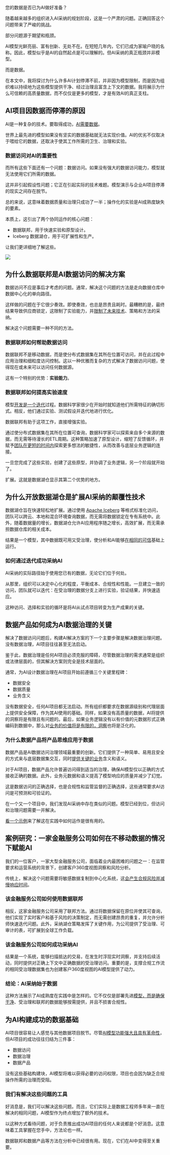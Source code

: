 您的数据是否已为AI做好准备？

随着越来越多的组织进入AI采纳的规划阶段，这是一个严肃的问题。正确回答这个问题带来了严峻的挑战。

部分问题源于期望和瓶颈。

AI模型光鲜亮丽、富有创新、无处不在。在短短几年内，它们已成为家喻户晓的名称。因此，模型似乎是AI的自然起点是可以理解的。但AI采纳的真正瓶颈并非模型。

而是数据。

在本文中，我将探讨为什么许多AI计划停滞不前，并非因为模型限制，而是因为组织难以持续地为这些模型提供干净、经过治理且富含上下文的数据。我将展示为什么可信赖的高质量数据，而不仅仅是更多的模型，才是有效AI的真正支柱。

## AI项目因数据而停滞的原因

AI是一种复杂的技术。要取得成功，[AI需要数据](https://www.starburst.io/blog/ai-data-quality/)。

世界上最先进的模型如果没有坚实的数据基础就无法实现价值。AI的优劣不仅取决于喂给它的数据，还取决于使其工作所需的卫生、治理和实验。

### 数据访问对AI的重要性

而所有这些下面还有一个问题：数据访问。如果没有强大的数据访问能力，模型就无法使用它们所需的数据。

这并非引起假设性问题；它正在引起实际的技术难题。模型演示与企业AI项目停滞的现实之间存在脱节。

总的来说，这意味着数据质量和治理只成功了一半；操作化的实验是AI成熟度缺失的要素。

本质上，这引出了两个协同运作的核心问题：

*   数据联邦，用于快速实验和原型设计。
*   Iceberg 数据湖仓，用于可扩展性和生产。

让我们更详细地了解这些。

[![](https://cdn.thenewstack.io/media/2025/10/39447135-image1-300x236.png)](https://cdn.thenewstack.io/media/2025/10/39447135-image1-300x236.png)

## 为什么数据联邦是AI数据访问的解决方案

数据访问不应是事后才考虑的问题。通常，解决这个问题的方法是走向数据仓库中数据中心化的单向路径。

这样做的问题在于它很少奏效。即使奏效，也总是昂贵且耗时。最糟糕的是，最终结果导致供应商锁定，这限制了实验能力，并[限制了未来技术](https://thenewstack.io/facing-technologys-limits-at-albuquerques-balloon-fiesta/)、策略和方法的采纳。

解决这个问题需要一种不同的方法。

### 数据联邦如何帮助数据访问

数据联邦不是移动数据，而是使分布式数据集在其所在位置可访问，并在此过程中应用治理和细粒度访问控制。这以一种优雅而复杂的方式解决了数据访问问题，使得现在或未来可以访问任何数据源。

这有一个特别的优势：**实验能力**。

### 数据联邦如何提高实验速度

模型[开发是一个迭代](https://thenewstack.io/ai-in-agile-managing-the-unpredictable-in-iterative-development/)过程。数据科学家很少在开始时就知道他们所需特征的确切形式。相反，他们通过实验、测试假设并迭代地进行优化。

数据联邦有助于这项工作，直接增强实验。

通过使分布式数据集在其所在位置可查询，数据科学家可以探索来自多个来源的数据，而无需等待漫长的ETL周期。这种策略加速了原型设计，缩短了反馈循环，并赋予[团队在更短的时间内](https://thenewstack.io/can-agile-teams-have-a-design-first-approach-to-apis/)探索更多想法的敏捷性，从而改善与底层业务逻辑的连接。

一旦您完成了这些实验，创建了这些原型，并协调了业务逻辑，另一个阶段就开始了。

扩展。这就是数据湖仓显示其第二个优势的地方。

## 为什么开放数据湖仓是扩展AI采纳的颠覆性技术

数据湖仓旨在快速轻松地扩展。通过使用 [Apache Iceberg](https://www.starburst.io/blog/apache-iceberg/) 等格式标准化访问，团队可以跨云、本地和混合环境查询数据，而无需将数据锁定在专有系统中。此外，随着数据量的增长，数据湖仓允许AI应用程序随之增长，高效扩展，而无需承担数据仓库的相关成本。

结果是一个模型，其中数据既可用又受治理，使分析和AI能够[在相同的可信](https://thenewstack.io/zero-trust-security-for-distributed-applications-with-dapr-open-source/)基础上运行。

### 如何通过迭代成功采纳AI

AI采纳的实际路径始于使用您已有的数据，无论它们位于何处。

从那里，组织可以决定中心化的程度，平衡成本、合规性和性能。一旦建立一致的访问，团队就可以迭代：在受治理的数据分支上进行实验，验证结果，并快速适应。

这种访问、选择和实验的循环是将AI从试点项目转变为生产成果的关键。

## 

## 数据产品如何成为AI数据治理的关键

解决了数据访问问题后，构建AI解决方案的下一个主要步骤是解决数据治理问题。没有数据治理，AI项目往往甚至无法启动。

鉴于此，数据治理是任何AI项目必须克服的障碍，尽管数据治理的需求通常是组织或法律层面的，但其解决方案则完全是技术层面的。

通常，为AI设计数据治理在AI项目开始前遵循三个关键里程碑：

*   数据安全
*   数据质量
*   业务含义

没有数据安全，任何AI项目都无法启动。所有组织都要求在数据源级别和代理层面上提供安全保障，作为其AI使用的基础。同样，如果没有高质量的数据，AI将提供的洞察将是有限且有问题的。最后，如果业务逻辑没有以有价值的元数据形式正确编码到数据中，那么对[业务的价值将是有限的，洞察](https://thenewstack.io/data-unleashed-unlocking-powerful-business-insights/)也将是泛化的。

### 为什么数据产品将产品思维应用于数据

数据产品是AI数据访问治理领域最重要的创新。它们提供了一种简单、易用且安全的方式来与底层数据集交互，同时[提供关键的业务](https://thenewstack.io/five-steps-to-build-ai-agents-that-actually-deliver-business-results/)含义和语义。

对于AI项目，数据产品允许普遍访问得到适当的治理，确保AI模型仅以正确的方式接收正确的数据。此外，业务元数据和语义提高了模型响应的质量并减少了幻觉。

这是数据访问的正确选择，也是合规性和监管监督的正确选择，这些通常要求AI访问是可预测和可验证的。

在一个又一个项目中，我们发现AI采纳中存在类似的问题。模型已经到位，但访问和治理问题需要一并解决。

[看一个示例](https://thenewstack.io/understanding-the-python-and-operator-usage-examples-and-best-practices/)来了解这在实践中如何运作是很有用的。

## 

## 案例研究：一家金融服务公司如何在不移动数据的情况下赋能AI

我们的一位客户，一家大型金融服务公司，面临着业内最困难的问题之一：在监管要求和运营系统的背景下，创建客户360度视图洞察和风险分析。

传统上，解决这个问题需要将敏感数据复制到中心化系统，这[会产生合规风险并减慢响应时间](https://thenewstack.io/physicists-create-time-crystals-using-new-quantum-computing-architecture/)。

### 该金融服务公司如何使用数据联邦

相反，这家金融服务公司采用了联邦方法。通过将数据保留在原位并使其可查询，他们实现了实时客户和基于风险的决策制定，而无需创建昂贵的重复，并允许分析师快速迭代问题。此外，采纳湖仓策略发挥了关键作用，为公司提供了受治理、可审计的表，可扩展到全球工作负载。

### 该金融服务公司如何成功采纳AI

结果是一个系统，能够扫描抵达的交易，在发生时浮现实时洞察，并支持后续活动，同时提供对正确上下文中正确数据的受治理访问。重要的是，支撑合规工作流的相同受治理数据集也为创建客户360度视图的AI模型提供了动力。

### 结论：AI采纳始于数据

这种方法展示了AI成熟度在实践中是怎样的。它不仅仅是部署先进[模型，而是确保干净](https://thenewstack.io/clean-data-trusted-model-ensure-good-data-hygiene-for-your-llms/)、受治理和联邦的数据能够按需提供，并且不损害合规性。

## 为AI构建成功的数据基础

AI项目很容易让人感觉与其他数据项目脱节。尽管[AI模型功能强大且具有革命性](https://thenewstack.io/right-sizing-ai-for-the-edge-power-models-and-security/)，但AI项目的成功往往归结为三件事：

*   数据访问
*   数据治理
*   数据产品

没有这些基础构建块，AI模型将难以获得必要的访问权限，项目也会因为缺乏合规操作所需的治理而受阻。

### 我们有解决这些问题的工具

好消息是，我们可以解决这些问题。而且，它们实际上是数据工程师多年来一直在解决的相同问题，AI模型作为终点增加了额外的技术。

以这种方式看待问题，对于负责推出成功AI项目的任何人来说都是个好消息。这意味着工具掌握在您手中，方法论也一样。

数据联邦和数据产品等方法在分析中已经很有用。现在，它们在AI中变得至关重要。